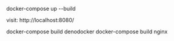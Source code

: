 docker-compose up --build

visit:
http://localhost:8080/

docker-compose build denodocker
docker-compose build nginx



